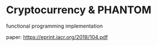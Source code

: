 # Cryptocurrency & PHANTOM
functional programming implementation

paper: https://eprint.iacr.org/2018/104.pdf
